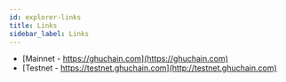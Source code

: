 ```yaml
---
id: explorer-links
title: Links
sidebar_label: Links
---
```


* [Mainnet - https://ghuchain.com](https://ghuchain.com)
* [Testnet - https://testnet.ghuchain.com](http://testnet.ghuchain.com)
